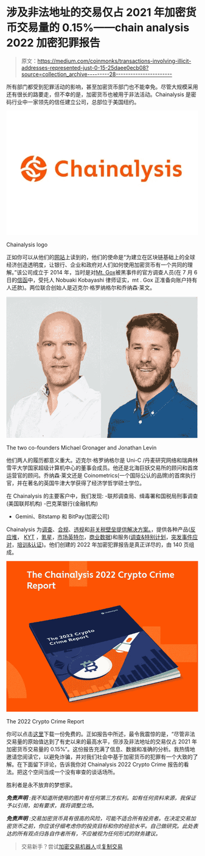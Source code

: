 # 涉及非法地址的交易仅占 2021 年加密货币交易量的 0.15%——chain analysis 2022 加密犯罪报告

> 原文：<https://medium.com/coinmonks/transactions-involving-illicit-addresses-represented-just-0-15-25daee0ecb08?source=collection_archive---------28----------------------->

所有部门都受到犯罪活动的影响，甚至加密货币部门也不能幸免。尽管大规模采用还有很长的路要走，但不幸的是，加密货币也被用于非法活动。Chainalysis 是密码行业中一家领先的信任建立公司，总部位于美国纽约。

![](img/482b9ee3529518f407664be27cad6759.png)

Chainalysis logo

正如你可以从他们的[网站](https://www.chainalysis.com/)上读到的，他们的使命是“为建立在区块链基础上的全球经济创造透明度，让银行、企业和政府对人们如何使用加密货币有一个共同的理解。”该公司成立于 2014 年，当时是对[Mt. Gox](https://www.investopedia.com/terms/m/mt-gox.asp)被黑事件的官方调查人员(在 7 月 6 日的[信函](http://www.mtgox.com/img/pdf/20220706_announcement_en.pdf)中，受托人 Nobuaki Kobayashi 律师证实，mt . Gox 正准备向账户持有人还款)。两位联合创始人是迈克尔·格罗纳格尔和乔纳森·莱文。

![](img/44c7d67252fc6d12e1c47cb45e2c5c72.png)

The two co-founders Michael Gronager and Jonathan Levin

他们两人的履历都意义重大。迈克尔·格罗纳格尔是 Uni-C /丹麦研究网络和瑞典林雪平大学国家超级计算机中心的董事会成员。他还是北海巨妖交易所的顾问和首席运营官的顾问。乔纳森·莱文还是 Coinometrics(一个国际公认的品牌)的首席执行官，并在著名的英国牛津大学获得了经济学哲学硕士学位。

在 Chainalysis 的主要客户中，我们发现:
-联邦调查局、缉毒署和国税局刑事调查(美国联邦机构)
-巴克莱银行(金融机构)
- Gemini、Bitstamp 和 BitPay(加密公司)

Chainalysis 为[调查](https://www.chainalysis.com/solutions/investigations/)、[合规](https://www.chainalysis.com/solutions/compliance/)、[违规](https://www.chainalysis.com/solutions/defi/)和[非关税壁垒提供解决方案。](https://www.chainalysis.com/solutions/nfts/)，提供各种产品([反应堆](https://www.chainalysis.com/chainalysis-reactor/)， [KYT](https://www.chainalysis.com/chainalysis-kyt/) ，[氪星](https://www.chainalysis.com/chainalysis-kryptos/)，[市场英特尔](https://www.chainalysis.com/chainalysis-market-intel/)，[商业数据](https://www.chainalysis.com/chainalysis-business-data/))和服务([调查&特别计划](https://www.chainalysis.com/crypto-investigations-and-special-programs/)，[突发事件应对](https://www.chainalysis.com/crypto-incident-response/)，[培训&认证](https://www.chainalysis.com/chainalysis-certification-programs/))。他们创建的 2022 年加密犯罪报告是真正详尽的，由 140 页组成。

![](img/f20feab3473567757e9e9960186f0202.png)

The 2022 Crypto Crime Report

你可以点击[这里](https://go.chainalysis.com/2022-crypto-crime-report.html)下载一份免费的。正如报告中所述，最令我震惊的是，“尽管非法交易量的原始值达到了有史以来的最高水平，但涉及非法地址的交易仅占 2021 年加密货币交易量的 0.15%”。这份报告充满了信息、数据和准确的分析。我热情地邀请您阅读它，以避免诈骗，并对我们社会中基于加密货币的犯罪有一个大致的了解。在下面留下评论，告诉我你对 Chainalysis 2022 Crypto Crime 报告的看法。把这个空间当成一个没有审查的谈话场所。

胜利者是永不放弃的梦想家。

***免责声明*** *:我不知道所使用的图片有任何第三方权利。如有任何资料来源，我保证予以引用，如有要求，我将调整立场。*

***免责声明*** *:交易加密货币具有很高的风险，可能不适合所有投资者。在决定交易加密货币之前，你应该仔细考虑你的投资目标和你的经验水平。自己做研究。此处表达的所有观点归各自作者所有，不应被视为任何形式的财务建议。*

> 交易新手？尝试[加密交易机器人](/coinmonks/crypto-trading-bot-c2ffce8acb2a)或[复制交易](/coinmonks/top-10-crypto-copy-trading-platforms-for-beginners-d0c37c7d698c)